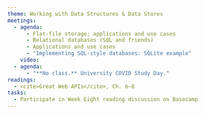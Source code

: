 ```yaml
---
theme: Working with Data Structures & Data Stores
meetings:
  - agenda:
      - Flat-file storage; applications and use cases
      - Relational databases (SQL and friends)
      - Applications and use cases
      - "Implementing SQL-style databases: SQLite example"
    video:
  - agenda:
      - "**No class.** University COVID Study Day."
readings:
  - <cite>Great Web APIs</cite>, Ch. 6–8
tasks:
  - Participate in Week Eight reading discussion on Basecamp
---
```

